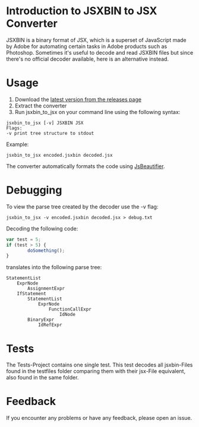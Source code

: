 # Introduction to JSXBIN to JSX Converter
JSXBIN is a binary format of JSX, which is a superset of JavaScript made by Adobe for automating certain tasks in Adobe products such as Photoshop. Sometimes it's useful to decode and read JSXBIN files but since there's no official decoder available, here is an alternative instead.

# Usage
1. Download the [latest version from the releases page](https://github.com/mastershaig/jsxbin-to-jsx-converter/releases)
2. Extract the converter
2. Run jsxbin_to_jsx on your command line using the following syntax:

```
jsxbin_to_jsx [-v] JSXBIN JSX
Flags:
-v print tree structure to stdout
```

Example:

```
jsxbin_to_jsx encoded.jsxbin decoded.jsx
```

The converter automatically formats the code using [JsBeautifier](https://github.com/ghost6991/Jsbeautifier).

# Debugging
To view the parse tree created by the decoder use the -v flag:

```
jsxbin_to_jsx -v encoded.jsxbin decoded.jsx > debug.txt
```

Decoding the following code:

```javascript
var test = 5;
if (test > 5) {
        doSomething();
}
```

translates into the following parse tree:

```
StatementList
    ExprNode
        AssignmentExpr
    IfStatement
        StatementList
            ExprNode
                FunctionCallExpr
                    IdNode
        BinaryExpr
            IdRefExpr
```

# Tests
The Tests-Project contains one single test. This test decodes all jsxbin-Files found in the testfiles folder comparing them with their jsx-File equivalent, also found in the same folder.

# Feedback
If you encounter any problems or have any feedback, please open an issue.
